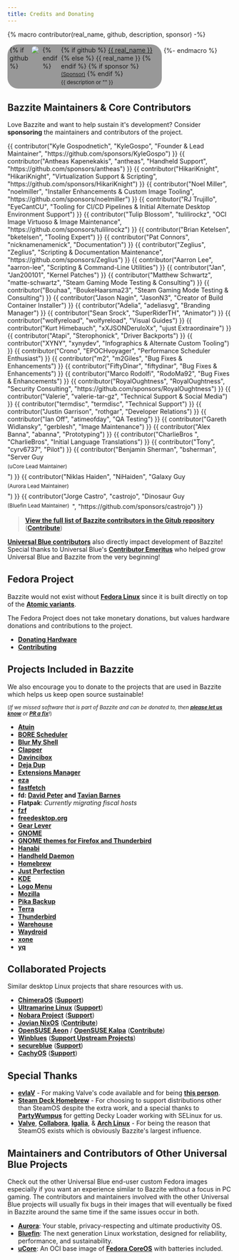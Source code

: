 ```yaml
---
title: Credits and Donating
---
```


{% macro contributor(real_name, github, description, sponsor) -%}
    <div style="
    display: inline-flex;
    flex-direction: row;
    gap: 0.5rem;
    align-items: top;
    background-color: #00000066;
    border-radius: 24px;
    padding: 0.3rem;
    padding-right: 0.4rem;
    min-width: 200px;
    width: 100%;
    max-width: 335px;
    line-height: 1.1rem;"
    >
        {% if github %}
            <img
            src="https://github.com/{{ github }}.png?size=60" class="no-lightbox"
            loading="lazy"
            style="max-height:60px;
                border-radius: 24px;"
            >
        {% endif %}
        <div>
            {% if github %}
                <a href="https://github.com/{{ github }}">{{ real_name }}</a>
            {% else %}
                <span>{{ real_name }}</span>
            {% endif %}
            {% if sponsor %}
                <small><a href="{{ sponsor }}">(Sponsor)</a></small>
            {% endif %}
            <div><small>{{ description or "" }}</small></div>
        </div>
    </div>
{%- endmacro %}

## Bazzite Maintainers & Core Contributors

Love Bazzite and want to help sustain it's development?  Consider **sponsoring** the maintainers and contributors of the project.

<div style="display: flex; flex-wrap: wrap; gap: 0.4rem;">
{{ contributor("Kyle Gospodnetich", "KyleGospo", "Founder & Lead Maintainer", "https://github.com/sponsors/KyleGospo") }}
{{ contributor("Antheas Kapenekakis", "antheas", "Handheld Support", "https://github.com/sponsors/antheas") }}
{{ contributor("HikariKnight", "HikariKnight", "Virtualization Support & Scripting", "https://github.com/sponsors/HikariKnight") }}
{{ contributor("Noel Miller", "noelmiller", "Installer Enhancements & Custom Image Tooling", "https://github.com/sponsors/noelmiller") }}
{{ contributor("RJ Trujillo", "EyeCantCU", "Tooling for CI/CD Pipelines & Initial Alternate Desktop Environment Support") }}
{{ contributor("Tulip Blossom", "tulilirockz", "OCI Image Virtuoso & Image Maintenance", "https://github.com/sponsors/tulilirockz") }}
{{ contributor("Brian Ketelsen", "bketelsen", "Tooling Expert") }}
{{ contributor("Pat Connors", "nicknamenamenick", "Documentation") }}
{{ contributor("Zeglius", "Zeglius", "Scripting & Documentation Maintenance", "https://github.com/sponsors/Zeglius") }}
{{ contributor("Aarron Lee", "aarron-lee", "Scripting & Command-Line Utilities") }}
{{ contributor("Jan", "Jan200101", "Kernel Patches") }}
{{ contributor("Matthew Schwartz", "matte-schwartz", "Steam Gaming Mode Testing & Consulting") }}
{{ contributor("Bouhaa", "BoukeHaarsma23", "Steam Gaming Mode Testing & Consulting") }}
{{ contributor("Jason Nagin", "JasonN3", "Creator of Build Container Installer") }}
{{ contributor("Adelia", "adeliasvg", "Branding Manager") }}
{{ contributor("Sean Srock", "SuperRiderTH", "Animator") }}
{{ contributor("wolfyreload", "wolfyreload", "Visual Guides") }}
{{ contributor("Kurt Himebauch", "xXJSONDeruloXx", "ujust Extraordinaire") }}
{{ contributor("Atapi", "Sterophonick", "Driver Backports") }}
{{ contributor("XYNY", "xynydev", "Infographics & Alternate Custom Tooling") }}
{{ contributor("Crono", "EPOCHvoyager", "Performance Scheduler Enthusiast") }}
{{ contributor("m2", "m2Giles", "Bug Fixes & Enhancements") }}
{{ contributor("FiftyDinar", "fiftydinar", "Bug Fixes & Enhancements") }}
{{ contributor("Marco Rodolfi", "RodoMa92", "Bug Fixes & Enhancements") }}
{{ contributor("RoyalOughtness", "RoyalOughtness", "Security Consulting", "https://github.com/sponsors/RoyalOughtness") }}
{{ contributor("Valerie", "valerie-tar-gz", "Technical Support & Social Media") }}
{{ contributor("termdisc", "termdisc", "Technical Support") }}
{{ contributor("Justin Garrison", "rothgar", "Developer Relations") }}
{{ contributor("Ian Off", "atimeofday", "QA Testing") }}
{{ contributor("Gareth Widlansky", "gerblesh", "Image Maintenance") }}
{{ contributor("Alex Banna", "abanna", "Prototyping") }}
{{ contributor("CharlieBros ", "CharlieBros", "Initial Language Translations") }}
{{ contributor("Tony", "cyrv6737", "Pilot") }}
{{ contributor("Benjamin Sherman", "bsherman", "Server Guy <sup>(uCore Lead Maintainer)</sup>") }}
{{ contributor("Niklas Haiden", "NiHaiden", "Galaxy Guy <sup>(Aurora Lead Maintainer)</sup>") }}
{{ contributor("Jorge Castro", "castrojo", "Dinosaur Guy <sup>(Bluefin Lead Maintainer)</sup>", "https://github.com/sponsors/castrojo") }}
</div>

>[**View the full list of Bazzite contributors in the Gitub repository**](https://github.com/ublue-os/bazzite/graphs/contributors) ([**Contribute**](/CONTRIBUTE.md))

[**Universal Blue contributors**](https://github.com/ublue-os) also directly impact development of Bazzite! Special thanks to Universal Blue's [**Contributor Emeritus**](https://github.com/ublue-os/main/blob/main/emeritus.md) who helped grow Universal Blue and Bazzite from the very beginning!

## Fedora Project

Bazzite would not exist without [**Fedora Linux**](https://fedoraproject.org/) since it is built directly on top of the [**Atomic variants**](https://fedoraproject.org/atomic-desktops/).

The Fedora Project does not take monetary donations, but values hardware donations and contributions to the project.

- [**Donating Hardware**](https://fedoraproject.org/wiki/Donations)
- [**Contributing**](https://fedoraproject.org/wiki/Contribute)

## Projects Included in Bazzite

We also encourage you to donate to the projects that are used in Bazzite which helps us keep open source sustainable!

<sub>(*If we missed software that is part of Bazzite and can be donated to, then [**please let us know**](https://github.com/KyleGospo/docs.bazzite.gg/issues) or [**PR a fix**](https://github.com/KyleGospo/docs.bazzite.gg/blob/main/src/donations.md)!*)</sub>

- [**Atuin**](https://github.com/sponsors/atuinsh)
- [**BORE Scheduler**](https://ko-fi.com/firelzrd)
- [**Blur My Shell**](https://github.com/sponsors/aunetx)
- [**Clapper**](https://liberapay.com/Clapper)
- [**Davincibox**](https://ko-fi.com/akzel94)
- [**Deja Dup**](https://liberapay.com/DejaDup)
- [**Extensions Manager**](https://github.com/sponsors/mjakeman)
- [**eza**](https://github.com/sponsors/cafkafk)
- [**fastfetch**](https://github.com/sponsors/LinusDierheimer)
- **fd: [David Peter](https://github.com/sponsors/sharkdp) and [Tavian Barnes](https://github.com/sponsors/tavianator)**
- **Flatpak**: *Currently migrating fiscal hosts*
- [**fzf**](https://github.com/sponsors/junegunn)
- [**freedesktop.org**](https://www.freedesktop.org/wiki/#donations)
- [**Gear Lever**](https://ko-fi.com/mijorus)
- [**GNOME**](https://www.gnome.org/donate/)
- [**GNOME themes for Firefox and Thunderbird**](https://www.patreon.com/rafaelmardojai)
- [**Hanabi**](https://ko-fi.com/jeffshee)
- [**Handheld Daemon**](https://github.com/sponsors/antheas)
- [**Homebrew**](https://github.com/Homebrew/brew#donations)
- [**Just Perfection**](https://buymeacoffee.com/justperfection)
- [**KDE**](https://kde.org/donate/)
- [**Logo Menu**](https://github.com/sponsors/Aryan20)
- [**Mozilla**](https://foundation.mozilla.org/en/?form=donate&gad_source=1)
- [**Pika Backup**](https://opencollective.com/pika-backup)
- [**Terra**](https://github.com/sponsors/FyraLabs)
- [**Thunderbird**](https://www.thunderbird.net/en-US/donate/)
- [**Warehouse**](https://ko-fi.com/heliguy)
- [**Waydroid**](https://opencollective.com/waydroid/donate)
- [**xone**](https://www.paypal.com/donate?hosted_button_id=BWUECKFDNY446)
- [**yq**](https://github.com/sponsors/mikefarah)

## Collaborated Projects

Similar desktop Linux projects that share resources with us.

- [**ChimeraOS**](https://chimeraos.org/) ([**Support**](https://opencollective.com/chimeraos/donate))
- [**Ultramarine Linux**](https://ultramarine-linux.org/) ([**Support**](https://github.com/sponsors/FyraLabs))
- [**Nobara Project**](https://nobaraproject.org/download-nobara/) ([**Support**](https://www.patreon.com/gloriouseggroll))
- [**Jovian NixOS**](https://jovian-experiments.github.io/Jovian-NixOS/) ([**Contribute**](https://jovian-experiments.github.io/Jovian-NixOS/contributing.html))
- [**OpenSUSE Aeon**](https://aeondesktop.github.io/) / [**OpenSUSE Kalpa**](https://en.opensuse.org/Portal:Kalpa) ([**Contribute**](https://en.opensuse.org/Portal:How_to_participate))
- [**Winblues**](https://blues.win/) ([**Support Upstream Projects**](https://blues.win/95/thanks/))
- [**secureblue**](https://secureblue.dev/) ([**Support**](https://secureblue.dev/donate))
- [**CachyOS**](https://cachyos.org/) ([**Support**](https://www.patreon.com/CachyOS))

## Special Thanks

- [**evlaV**](https://gitlab.com/evlaV) - For making Valve's code available and for being [**this person**](https://xkcd.com/2347/).
- [**Steam Deck Homebrew**](https://deckbrew.xyz) - For choosing to support distributions other than SteamOS despite the extra work, and a special thanks to [**PartyWumpus**](https://github.com/PartyWumpus) for getting Decky Loader working with SELinux for us.
- [**Valve**](https://www.valvesoftware.com/), [**Collabora**](https://www.collabora.com/), [**Igalia**](https://www.igalia.com/), & [**Arch Linux**](https://archlinux.org/) - For being the reason that SteamOS exists which is obviously Bazzite's largest influence.

## Maintainers and Contributors of Other Universal Blue Projects

Check out the other Universal Blue end-user custom Fedora images especially if you want an experience similar to Bazzite without a focus in PC gaming. The contributors and maintainers involved with the other Universal Blue projects will usually fix bugs in their images that will eventually be fixed in Bazzite around the same time if the same issues occur in both.

- [**Aurora**](https://getaurora.dev/): Your stable, privacy-respecting and ultimate productivity OS.
- [**Bluefin**](https://projectbluefin.io/): The next generation Linux workstation, designed for reliability, performance, and sustainability.
- [**uCore**](https://projectucore.io): An OCI base image of [**Fedora CoreOS**](https://fedoraproject.org/coreos/) with batteries included.
